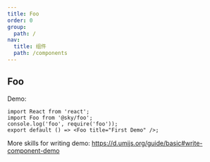 ```yaml
---
title: Foo
order: 0
group:
  path: /
nav:
  title: 组件
  path: /components
---
```


## Foo

Demo:

<!-- <API></API> -->

```tsx
import React from 'react';
import Foo from '@sky/foo';
console.log('foo', require('foo'));
export default () => <Foo title="First Demo" />;
```

More skills for writing demo: https://d.umijs.org/guide/basic#write-component-demo
